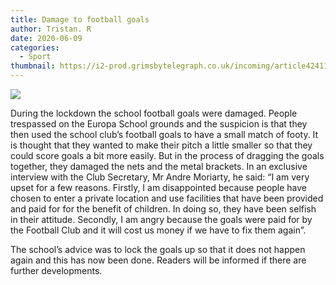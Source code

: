 ```yaml
---
title: Damage to football goals
author: Tristan. R
date: 2020-06-09
categories:
  - Sport
thumbnail: https://i2-prod.grimsbytelegraph.co.uk/incoming/article4241156.ece/ALTERNATES/s615b/0_JWR_HMB_180620_goalpost.jpg
---
```


![](https://i2-prod.grimsbytelegraph.co.uk/incoming/article4241156.ece/ALTERNATES/s615b/0_JWR_HMB_180620_goalpost.jpg)

During the lockdown the school football goals were damaged. People trespassed on the Europa School grounds and the suspicion is that they then used the school club’s football goals to have a small match of footy. It is thought that they wanted to make their pitch a little smaller so that they could score goals a bit more easily. But in the process of dragging the goals together, they damaged the nets and the metal brackets. In an exclusive interview with the Club Secretary, Mr Andre Moriarty, he said: 
“I am very upset for a few reasons. Firstly, I am disappointed because people have chosen to enter a private location and use facilities that have been provided and paid for for the benefit of children. In doing so, they have been selfish in their attitude. Secondly, I am angry because the goals were paid for by the Football Club and it will cost us money if we have to fix them again”.

The school’s advice was to lock the goals up so that it does not happen again and this has now been done. Readers will be informed if there are further developments. 

